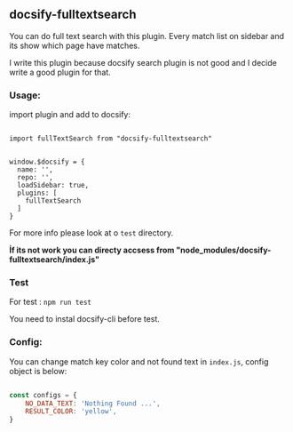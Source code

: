 ## docsify-fulltextsearch

You can do full text search with this plugin.
Every match list on sidebar and its show which page have matches.

I write this plugin because docsify search plugin is not good and I decide write a good plugin for that.

### Usage:

import plugin and add to docsify: 

```javascirpt

import fullTextSearch from "docsify-fulltextsearch"

```

```javascirpt

window.$docsify = {
  name: '',
  repo: '',
  loadSidebar: true,
  plugins: [
    fullTextSearch
  ]
}

```

For more info please look at o `test` directory.

**İf its not work you can directy accsess from "node_modules/docsify-fulltextsearch/index.js"**

### Test

For test :
`npm run test`  

You need to instal docsify-cli before test.

### Config:

You can change match key color and not found text in `index.js`, config object is below:

```javascript

const configs = {
	NO_DATA_TEXT: 'Nothing Found ...',
	RESULT_COLOR: 'yellow',
}

```

